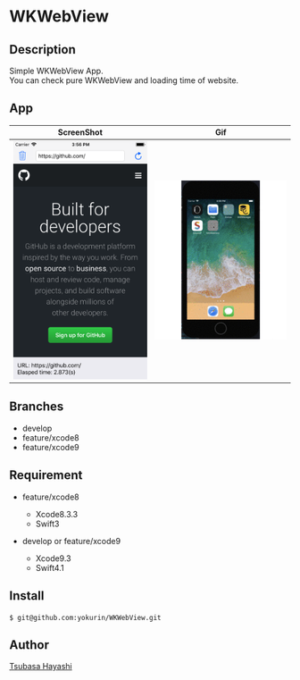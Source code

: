 # WKWebView
## Description
Simple WKWebView App.  
You can check pure WKWebView and loading time of website.  

## App
|ScreenShot|Gif|
|:-:|:-:|
|<img src="./Resource/ScreenShot.png" alt="screenshot" title="DEMO" width="250">|<img src="./Resource/demo.gif" alt="demo" title="DEMO">|


## Branches
- develop
- feature/xcode8
- feature/xcode9

## Requirement
- feature/xcode8
    - Xcode8.3.3
    - Swift3

- develop or feature/xcode9
    - Xcode9.3
    - Swift4.1

## Install
```
$ git@github.com:yokurin/WKWebView.git
```

## Author
[Tsubasa Hayashi](https://github.com/yokurin)
